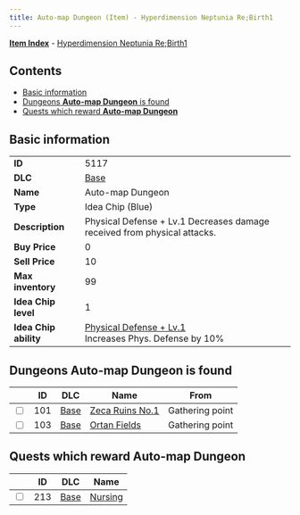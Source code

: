 ```yaml
---
title: Auto-map Dungeon (Item) - Hyperdimension Neptunia Re;Birth1
---
```


[**Item Index**](/neptunia/rb1/item/index.html) - [Hyperdimension Neptunia Re;Birth1](/neptunia/rb1)

## Contents

- [Basic information](#basic-information)
- [Dungeons **Auto-map Dungeon** is found](#dungeons-auto-map-dungeon-is-found)
- [Quests which reward **Auto-map Dungeon**](#quests-which-reward-auto-map-dungeon)
## Basic information

|   |   |
| -- | -- |
| **ID** | 5117 |
| **DLC** | [Base](/neptunia/rb1/dlc/1-base.html) |
| **Name** | Auto-map Dungeon |
| **Type** | Idea Chip (Blue) |
| **Description** | Physical Defense + Lv.1 Decreases damage received from physical attacks. |
| **Buy Price** | 0 |
| **Sell Price** | 10 |
| **Max inventory** | 99 |
| **Idea Chip level** | 1 |
| **Idea Chip ability** | [Physical Defense + Lv.1](/neptunia/rb1/avatar/1-9616-physical-defense-lv-1.html)<br />Increases Phys. Defense by 10% |


## Dungeons **Auto-map Dungeon** is found

|    | ID | DLC | Name | From |
| -- | -- | --- | ---- | ---- |
| <input type="checkbox" id="rb1-dungeon-1-101" class="trackbox" /> | 101 | [Base](/neptunia/rb1/dlc/1-base.html) | [Zeca Ruins No.1](/neptunia/rb1/dungeon/1-101-zeca-ruins-no-1.html) | Gathering point |
| <input type="checkbox" id="rb1-dungeon-1-103" class="trackbox" /> | 103 | [Base](/neptunia/rb1/dlc/1-base.html) | [Ortan Fields](/neptunia/rb1/dungeon/1-103-ortan-fields.html) | Gathering point |


## Quests which reward **Auto-map Dungeon**

|    | ID | DLC | Name |
| -- | -- | --- | ---- |
| <input type="checkbox" id="rb1-quest-1-213" class="trackbox" /> | 213 | [Base](/neptunia/rb1/dlc/1-base.html) | [Nursing](/neptunia/rb1/quest/1-213-nursing.html) |
